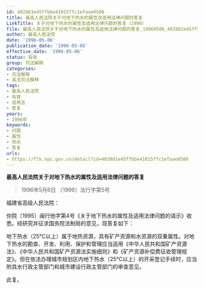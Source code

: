 ```yaml
---
id: 402881e45ffbbe41015ffc1efaae0580
title: 最高人民法院关于对地下热水的属性及适用法律问题的答复
LinkTitle: 关于对地下热水的属性及适用法律问题的答复（1996）
file: 最高人民法院关于对地下热水的属性及适用法律问题的答复_19960506_402881e45ffbbe41015ffc1efaae0580.docx
author: 最高人民法院
date: '1996-05-06'
publication_date: '1996-05-06'
effective_date: '1996-05-06'
status: 有效
group: 司法解释
categories:
- 司法解释
- 高法司法解释
tags:
- 最高人民法院
- 有效
- 适用法
- 答复
years:
- 1996年
keywords:
- 问题
- 属性
- 热水
- 答复
urls:
- https://flk.npc.gov.cn/detail?id=402881e45ffbbe41015ffc1efaae0580
---
```


**最高人民法院关于对地下热水的属性及适用法律问题的答复**

> 1996年5月6日 〔1996〕法行字第5号

福建省高级人民法院：

你院〔1995〕闽行他字第4号《关于地下热水的属性及适用法律问题的请示》收悉。经研究并征求国务院法制局的意见，现答复如下：

地下热水（25℃以上）属于地热资源，具有矿产资源和水资源的双重属性。对地下热水的勘查、开发、利用、保护和管理应当适用《中华人民共和国矿产资源法》、《中华人民共和国矿产资源法实施细则》和《矿产资源补偿费征收管理规定》。但在依法办理城市规划区内地下热水（25℃以上）的开采登记手续时，应当附具水行政主管部门和城市建设行政主管部门的审查意见。

此复。
